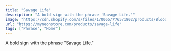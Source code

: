 ```yaml
---
title: "Savage Life"
description: "A bold sign with the phrase 'Savage Life.'"
image: "https://cdn.shopify.com/s/files/1/0065/7765/1802/products/Blood-Red-savagelife_c7decb12-b8a4-4731-9f15-7c022a678646.jpg?v=1652847375"
url: "https://myneonstore.com/products/savage-life"
tags: ["Phrase", "Home"]
---
```


A bold sign with the phrase "Savage Life."
